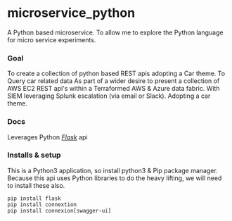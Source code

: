 # microservice_python
A Python based microservice. To allow me to explore the Python language for micro service experiments.



### Goal
To create a collection of python based REST apis adopting a Car theme. To Query car related data 
As part of a wider desire to present a collection of AWS EC2 REST api's within a Terraformed AWS & Azure data fabric.
With SIEM leveraging Splunk escalation (via email or Slack). Adopting a car theme.


### Docs
Leverages Python _[Flask](https://flask-restful.readthedocs.io/en/latest/)_ api


### Installs & setup
This is a Python3 application, so install python3 & Pip package manager. Because this api uses Python libraries to do the heavy lifting, we will need to install these also. 

```
pip install flask
pip install connextion
pip install connexion[swagger-ui]
```


